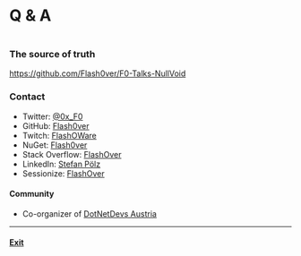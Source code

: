 # Q & A

```cs --project .\Snippets\Snippets.csproj --source-file .\Snippets\Code\QuestionAndAnswer.cs --region Q_A
```

### The source of truth
https://github.com/Flash0ver/F0-Talks-NullVoid

### Contact
* Twitter: [@0x_F0](https://twitter.com/0x_F0)
* GitHub: [Flash0ver](https://github.com/Flash0ver)
* Twitch: [FlashOWare](https://www.twitch.tv/FlashOWare)
* NuGet: [Flash0ver](https://www.nuget.org/profiles/Flash0ver)
* Stack Overflow: [FlashOver](https://stackoverflow.com/users/10167996/flashover)
* LinkedIn: [Stefan Pölz](https://www.linkedin.com/in/stefan-pölz-068a271a1/)
* Sessionize: [FlashOver](https://sessionize.com/FlashOver)

#### Community
* Co-organizer of [DotNetDevs Austria](https://www.meetup.com/dotnet-austria/)

---
#### [Exit](./Exit.md)
